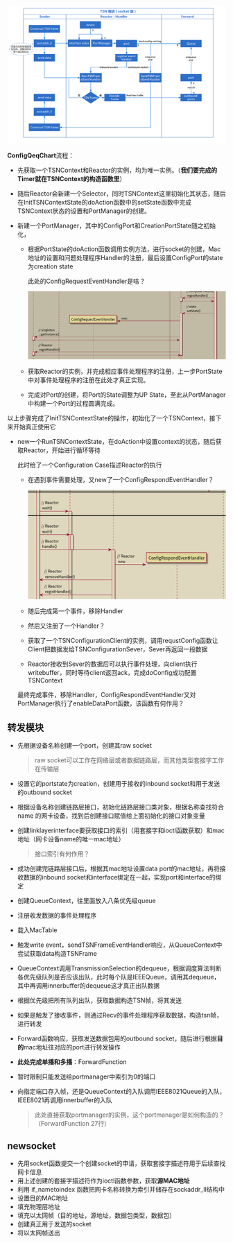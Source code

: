 ![image-20220510202012891](./笔记图片/image-20220510202012891.png)

**ConfigQeqChart**流程：

* 先获取一个TSNContext和Reactor的实例，均为唯一实例。（**我们要完成的Timer就在TSNContext的构造函数里**）

* 随后Reactor会新建一个Selector，同时TSNContext这里初始化其状态，随后在InitTSNContextState的doAction函数中的setState函数中完成TSNContext状态的设置和PortManager的创建。

* 新建一个PortManager，其中的ConfigPort和CreationPortState随之初始化，

  * 根据PortState的doAction函数调用实例方法，进行socket的创建，Mac地址的设置和问题处理程序Handler的注册，最后设置ConfigPort的state为creation state

    此处的ConfigRequestEventHandler是啥？

    ![image-20220510203910316](./笔记图片/image-20220510203910316.png)

  * 获取Reactor的实例，并完成相应事件处理程序的注册，上一步PortState中对事件处理程序的注册在此处才真正实现。

  * 完成对Port的创建，将Port的State调整为UP State，至此从PortManager中构建一个Port的过程圆满完成。

以上步骤完成了InitTSNContextState的操作，初始化了一个TSNContext，接下来开始真正使用它

* new一个RunTSNContextState，在doAction中设置context的状态，随后获取Reactor，开始进行循环等待

  此时给了一个Configuration Case描述Reactor的执行

  * 在遇到事件需要处理，又new了一个ConfigRespondEventHandler？

    <img src="笔记图片/image-20220510210629202.png" alt="image-20220510210629202" style="zoom:67%;" />

  * 随后完成第一个事件，移除Handler

  * 然后又注册了一个Handler？

  * 获取了一个TSNConfigurationClient的实例，调用requstConfig函数让Client把数据发给TSNConfigurationSever，Sever再返回一段数据

  * Reactor接收到Sever的数据后可以执行事件处理，向client执行writebuffer，同时等待client返回ack，完成doConfig成功配置TSNContext

  最终完成事件，移除Handler，ConfigRespondEventHandler又对PortManager执行了enableDataPort函数，该函数有何作用？



## 转发模块

* 先根据设备名称创建一个port，创建其raw socket

  > raw socket可以工作在网络层或者数据链路层，而其他类型套接字工作在传输层

* 设置它的portstate为creation，创建用于接收的inbound socket和用于发送的outbound socket

* 根据设备名称创建链路层接口，初始化链路层接口类对象，根据名称查找符合 name 的网卡设备，找到后创建接口赋值给上面初始化的接口对象变量

* 创建linklayerinterface要获取接口的索引（用套接字和ioctl函数获取）和mac地址（网卡设备name的唯一mac地址）

  > 接口索引有何作用？

* 成功创建完链路层接口后，根据其mac地址设置data port的mac地址，再将接收数据的inbound socket和interface绑定在一起，实现port和interface的绑定

* 创建QueueContext，往里面放入八条优先级queue

* 注册收发数据的事件处理程序

* 载入MacTable

* 触发write event，sendTSNFrameEventHandler响应，从QueueContext中尝试获取data构造TSNFrame

* QueueContext调用TransmissionSelection的dequeue，根据调度算法判断各优先级队列是否应该出队，此时每个队是IEEEQueue，调用其dequeue，其中再调用innerbuffer的dequeue这才真正出队数据

* 根据优先级把所有队列出队，获取数据构造TSN帧，将其发送

* 如果是触发了接收事件，则通过Recv的事件处理程序获取数据，构造tsn帧，进行转发

* Forward函数响应，获取发送数据包用的outbound socket，随后进行根据**目的**mac地址往对应的port进行转发操作

* **此处完成单播和多播**：ForwardFunction

* 暂时限制只能发送给portmanager中索引为0的端口

* 向指定端口存入帧，还是QueueContext的入队调用IEEE8021Queue的入队，IEEE8021再调用innerbuffer的入队

  > 此处直接获取portmanager的实例，这个portmanager是如何构造的？（ForwardFunction 27行）

## newsocket

* 先用socket函数提交一个创建socket的申请，获取套接字描述符用于后续查找网卡信息
* 用上述创建的套接字描述符作为ioctl函数参数，获取**源MAC地址**
* 利用 if_nametoindex 函数把网卡名称转换为索引并储存在sockaddr_ll结构中
* 设置目的MAC地址
* 填充物理层地址
* 填充以太网帧（目的地址，源地址，数据包类型，数据包）
* 创建真正用于发送的socket
* 将以太网帧送出
